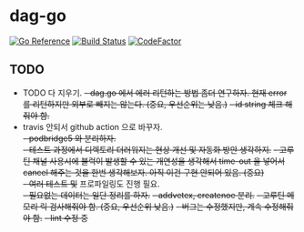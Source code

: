 # dag-go
[![Go Reference](https://pkg.go.dev/badge/github.com/seoyhaein/dag-go.svg)](https://pkg.go.dev/github.com/seoyhaein/dag-go)
[![Build Status](https://app.travis-ci.com/seoyhaein/dag-go.svg?branch=main)](https://app.travis-ci.com/seoyhaein/dag-go)
[![CodeFactor](https://www.codefactor.io/repository/github/seoyhaein/dag-go/badge/main)](https://www.codefactor.io/repository/github/seoyhaein/dag-go/overview/main)

## TODO
- TODO 다 지우기.
~~- dag.go 에서 에러 리턴하는 방법 좀더 연구하자. 현재 error 를 리턴하지만 외부로 빼지는 않는다. (중요, 우선순위는 낮음.)~~
~~- id string 체크 해줘야 함.~~
- travis 안되서 github action 으로 바꾸자.  
~~- podbridge5 와 분리하자.~~  
~~- 테스트 과정에서 디렉토리 더러워지는 현상 개선 및 자동화 방안 생각하지.~~
~~- 고루틴 채널 사용시에 블럭이 발생할 수 있는 개연성을 생각해서 time-out 을 넣어서 cancel 해주는 것을 한번 생각해보자. 아직 이건 구현 안되어 있음. (중요)~~  
~~- 여러 테스트 및~~ 프로파일링도 진행 필요.  
~~- 필요없는 데이터는 일단 정리를 하자.~~
~~- addvetex, createnoe 분리.~~
~~- 고루틴 메모리 릭 검사해줘야 함. (중요, 우선순위 낮음.)~~
~~- 버그는 수정했지만, 계속 수정해줘야 함.~~ 
~~- lint 수정 중~~